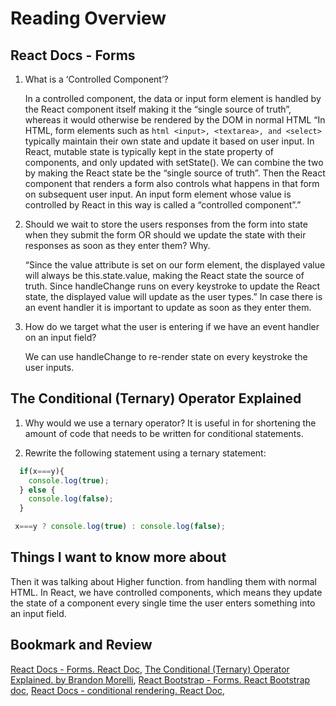 # Reading Overview

## React Docs - Forms

1. What is a ‘Controlled Component’?

    In a controlled component, the data or input form element is handled by the React component itself making it the “single source of truth”, whereas it would otherwise be rendered by the DOM in normal HTML
    “In HTML, form elements such as ``` html <input>, <textarea>, and <select> ``` typically maintain their own state and update it based on user input. In React, mutable state is typically kept in the state property of components, and only updated with setState().
    We can combine the two by making the React state be the “single source of truth”. Then the React component that renders a form also controls what happens in that form on subsequent user input. An input form element whose value is controlled by React in this way is called a “controlled component”.”

2. Should we wait to store the users responses from the form into state when they submit the form OR should we update the state with their responses as soon as they enter them? Why.

    “Since the value attribute is set on our form element, the displayed value will always be this.state.value, making the React state the source of truth. Since handleChange runs on every keystroke to update the React state, the displayed value will update as the user types.” In case there is an event handler it is important to update as soon as they enter them.
  
3. How do we target what the user is entering if we have an event handler on an input field?

    We can use handleChange to re-render state on every keystroke the user inputs.

## The Conditional (Ternary) Operator Explained

1. Why would we use a ternary operator?
    It is useful in for shortening the amount of code that needs to be written for conditional statements.

2. Rewrite the following statement using a ternary statement:

```js
  if(x===y){
    console.log(true);
  } else {
    console.log(false);
  }

 x===y ? console.log(true) : console.log(false);
```

## Things I want to know more about
Then it was talking about Higher function. from handling them with normal HTML. In React, we have controlled components, which means they update the state of a component every single time the user enters something into an input field.
## Bookmark and Review

[React Docs - Forms. React Doc](https://reactjs.org/docs/forms.html),
[The Conditional (Ternary) Operator Explained. by Brandon Morelli](https://codeburst.io/javascript-the-conditional-ternary-operator-explained-cac7218beeff),
[React Bootstrap - Forms. React Bootstrap doc](https://react-bootstrap.github.io/forms/overview/),
[React Docs - conditional rendering. React Doc](https://reactjs.org/docs/conditional-rendering.html),
